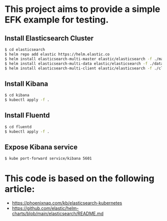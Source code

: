 
# This project aims to provide a simple EFK example for testing.

## Install Elasticsearch Cluster
```bash
$ cd elasticsearch
$ helm repo add elastic https://helm.elastic.co
$ helm install elasticsearch-multi-master elastic/elasticsearch -f ./master.yaml --version 7.15.0
$ helm install elasticsearch-multi-data elastic/elasticsearch -f ./data.yaml --version 7.15.0
$ helm install elasticsearch-multi-client elastic/elasticsearch -f ./client.yaml --version 7.15.0
```
## Install Kibana
```bash
$ cd kibana
$ kubectl apply -f .
```

## Install Fluentd
```bash
$ cd fluentd
$ kubectl apply -f .
```

## Expose Kibana service
```bash
$ kube port-forward service/kibana 5601
```
# This code is based on the following article:
+ https://phoenixnap.com/kb/elasticsearch-kubernetes
+ https://github.com/elastic/helm-charts/blob/main/elasticsearch/README.md
